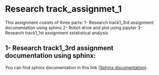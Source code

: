 # Research track_assignmet_1
This assignment cosists of three parts: 
  1- Research track1_3rd assignment documentation using sphinx
  2- Robot drive and plot using jupyter
  3- Research track1_1st assignment sstatistical analysis
## 1- Research track1_3rd assignment documentation using sphinx:
  You can find sphinx documentation in this link ([Sphinx documentation](https://husseinfd97.github.io/RT2_assignmet_1/)).


